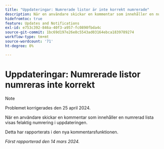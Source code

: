 ```yaml
---
title: "Uppdateringar: Numrerade listor är inte korrekt numrerade"
description: När en användare skickar en kommentar som innehåller en numrerad lista visas felaktig numrering i uppdateringen.
hidefromtoc: true
feature: Updates and Notifications
exl-id: e753c392-846a-40f3-a957-fc0890fbda4c
source-git-commit: 1bc69d197e26e8c5543ad03164ebca1839789274
workflow-type: tm+mt
source-wordcount: '71'
ht-degree: 0%

---
```


# Uppdateringar: Numrerade listor numreras inte korrekt

>[!NOTE]
>
>Problemet korrigerades den 25 april 2024.

När en användare skickar en kommentar som innehåller en numrerad lista visas felaktig numrering i uppdateringen.

Detta har rapporterats i den nya kommentarsfunktionen.

_Först rapporterad den 14 mars 2024._
